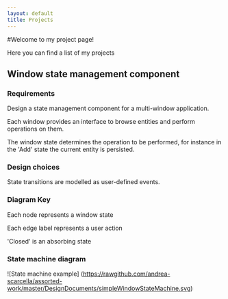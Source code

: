 ```yaml
---
layout: default
title: Projects
---
```

#Welcome to my project page!

Here you can find a list of my projects

## Window state management component

### Requirements
Design a state management component for a multi-window application.

Each window provides an interface to browse entities and perform operations on them.

The window state determines the operation to be performed, for instance in the 'Add' state the current entity is persisted.

### Design choices
State transitions are modelled as user-defined events.

### Diagram Key
Each node represents a window state

Each edge label represents a user action

'Closed' is an absorbing state

### State machine diagram
![State machine example] (https://rawgithub.com/andrea-scarcella/assorted-work/master/DesignDocuments/simpleWindowStateMachine.svg)

   